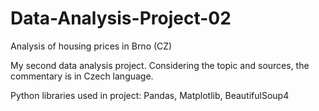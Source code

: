 # Data-Analysis-Project-02
Analysis of housing prices in Brno (CZ)


My second data analysis project. Considering the topic and sources, the commentary is in Czech language. 

Python libraries used in project: Pandas, Matplotlib, BeautifulSoup4


